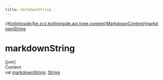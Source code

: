 ```yaml
---
title: markdownString -
---
```

//[KotlinInside](../../index.md)/[be.zvz.kotlininside.api.type.content](../index.md)/[MarkdownContent](index.md)/[markdownString](markdown-string.md)



# markdownString  
[jvm]  
Content  
val [markdownString](markdown-string.md): [String](https://kotlinlang.org/api/latest/jvm/stdlib/kotlin/-string/index.html)  




